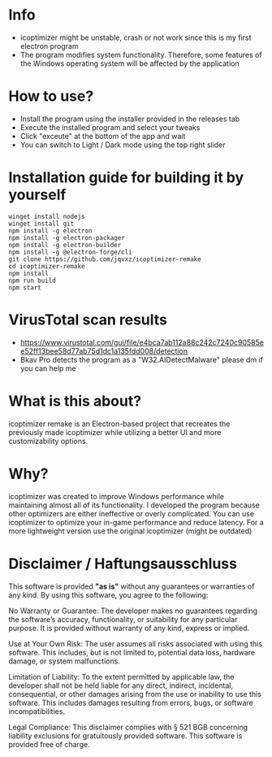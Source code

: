 
# Info
- icoptimizer might be unstable, crash or not work since this is my first electron program
- The program modifies system functionality. Therefore, some features of the Windows operating system will be affected by the application

# How to use?
- Install the program using the installer provided in the releases tab
- Execute the installed program and select your tweaks
- Click "exceute" at the bottom of the app and wait
- You can switch to Light / Dark mode using the top right slider

# Installation guide for building it by yourself
```NodeJS
winget install nodejs
winget install git
npm install -g electron
npm install -g electron-packager
npm install -g electron-builder
npm install -g @electron-forge/cli
git clone https://github.com/jqvxz/icoptimizer-remake
cd icoptimizer-remake
npm install
npm run build
npm start
```

# VirusTotal scan results

- https://www.virustotal.com/gui/file/e4bca7ab112a88c242c7240c90585ee52ff13bee58d77ab75d1dc1a135fdd008/detection
- Bkav Pro detects the program as a "W32.AIDetectMalware" please dm if you can help me

# What is this about?
icoptimizer remake is an Electron-based project that recreates the previously made icoptimizer while utilizing a better UI and more customizability options.

# Why?
icoptimizer was created to improve Windows performance while maintaining almost all of its functionality.
I developed the program because other optimizers are either ineffective or overly complicated.
You can use icoptimizer to optimize your in-game performance and reduce latency.
For a more lightweight version use the original icoptimizer (might be outdated)

# Disclaimer / Haftungsausschluss

This software is provided **"as is"** without any guarantees or warranties of any kind. By using this software, you agree to the following:

No Warranty or Guarantee: The developer makes no guarantees regarding the software’s accuracy, functionality, or suitability for any particular purpose. It is provided without warranty of any kind, express or implied.

Use at Your Own Risk: The user assumes all risks associated with using this software. This includes, but is not limited to, potential data loss, hardware damage, or system malfunctions.

Limitation of Liability: To the extent permitted by applicable law, the developer shall not be held liable for any direct, indirect, incidental, consequential, or other damages arising from the use or inability to use this software. This includes damages resulting from errors, bugs, or software incompatibilities.

Legal Compliance: This disclaimer complies with § 521 BGB concerning liability exclusions for gratuitously provided software. This software is provided free of charge.
